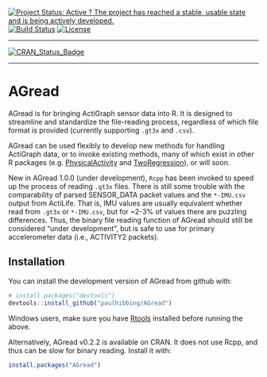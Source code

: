 
[![Project Status: Active ? The project has reached a stable, usable
state and is being actively
developed.](http://www.repostatus.org/badges/latest/active.svg)](http://www.repostatus.org/#active)
[![Build
Status](https://travis-ci.org/paulhibbing/AGread.svg?branch=master)](https://travis-ci.org/paulhibbing/AGread)
[![License](https://img.shields.io/badge/licence-MIT-blue.svg)](https://opensource.org/licenses/MIT)

-----

[![CRAN\_Status\_Badge](http://www.r-pkg.org/badges/version/AGread)](https://cran.r-project.org/package=AGread)

-----

<!-- README.md is generated from README.Rmd. Please edit that file -->

# AGread

AGread is for bringing ActiGraph sensor data into R. It is designed to
streamline and standardize the file-reading process, regardless of which
file format is provided (currently supporting `.gt3x` and `.csv`).

AGread can be used flexibly to develop new methods for handling
ActiGraph data, or to invoke existing methods, many of which exist in
other R packages
(e.g. [PhysicalActivity](https://cran.r-project.org/package=PhysicalActivity)
and [TwoRegression](https://cran.r-project.org/package=TwoRegression)),
or will soon.

New in AGread 1.0.0 (under development), `Rcpp` has been invoked to
speed up the process of reading `.gt3x` files. There is still some
trouble with the comparability of parsed SENSOR\_DATA packet values and
the `*-IMU.csv` output from ActiLife. That is, IMU values are usually
equivalent whether read from `.gt3x` or `*-IMU.csv`, but for \~2-3% of
values there are puzzling differences. Thus, the binary file reading
function of AGread should still be considered “under development”, but
is safe to use for primary accelerometer data (i.e., ACTIVITY2 packets).

## Installation

You can install the development version of AGread from github with:

``` r
# install.packages("devtools")
devtools::install_github("paulhibbing/AGread")
```

Windows users, make sure you have
[Rtools](https://cran.r-project.org/bin/windows/Rtools/) installed
before running the above.

Alternatively, AGread v0.2.2 is available on CRAN. It does not use Rcpp,
and thus can be slow for binary reading. Install it with:

``` r
install.packages("AGread")
```
